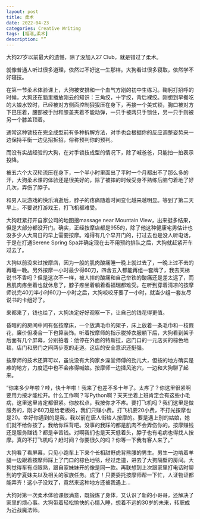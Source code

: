 ```yaml
---
layout: post
title: 柔术
date: 2022-04-23
categories: Creative Writing
tags: [福瑞,柔术]
description: “”
---
```


大狗27岁以前最大的遗憾，除了没加入27 Club，就是错过了柔术。

就像普通人听过很多道理，依然过不好这一生那样。大狗看过很多寝取，依然学不好寝技。

在第一节柔术体验课上，大狗被安排和一个血气方刚的初中生练习。鞠躬打招呼的时候，大狗还在脑里播放刚云的知识：三角绞，十字绞，背后裸绞。刚想到早餐吃的大娘水饺时，已经被对方侧面控制狠狠压在身下，再接一个美式锁，胸口被对方下巴压着，腰部被手肘和膝盖夹着不能动弹，一只手被两只手锁住，另一只手则被另一个膝盖顶着。

通常这种锁技在完全成型前有多种拆解方法，对手也会根据你的反应调整姿势来一边保持平衡一边见招拆招，俗称预判你的预判。

而没有实战经验的大狗，在对手锁技成型的情况下，除了喊爸爸，只能拍一拍表示投降。

被五六个大汉轮流压在身下，一个半小时里面出了平时一个月都出不了那么多的汗，大狗柔术课的体验还是很美好的，除了被摔的时候受身不熟练后脑勺着地了好几次，弄伤了脖子。

和男人玩游戏的快乐消逝后，脖子的疼痛随着时间变化越来越明显。等到了第二天早上，不要说打游戏王，打飞机都难受。

大狗赶紧打开自家公司的地图搜massage near Mountain View，出来挺多结果，但是大部分都没开门。确实，正经按摩店都是955的，除了他这种健康宅男估计也没多少人大周日的早上需要按摩。难得有几个早开门的，打过去也是没人听电话，于是在打通Serene Spring Spa并确定现在去不用预约排队之后，大狗就赶紧开车过去了。

大狗以前没来过按摩店，因为一般的肌肉酸痛睡一晚上就过去了，一晚上过不去的再睡一晚。另外按摩一小时最少得60刀，四舍五入都能再组一套牌了，我去天梯说书不香吗？但是这次不一样，被人摔的酸痛和自己举铁的酸痛还是差太远了，而且肌肉疼坐着也就休息了，脖子疼坐着躺着看福瑞都难受。在听到穿着清凉的按摩师说完40刀半小时60刀一小时之后，大狗咬咬牙要了一小时，就当少组一套友尽说书的卡组好了。

来都来了，钱也给了，大狗决定好好观察一下，让自己的钱花得更值。

昏暗的的房间中间有张按摩床，一个放满毛巾的架子，床上放着一条毛巾和一枝假花，廉价但凑合一下也算装饰。听着按摩师的指示脱掉衣服躺下后，大狗看到架子后面有几个屏幕，分别拍着：他停在外面的特斯拉，店门口的一元店买的棕色地毯，店门和房门之间两步宽的走道。这店的安全意识还挺强。

按摩师的技术还算可以，虽说没有大狗家乡澡堂师傅的劲儿大，但按的地方确实是疼的地方，力度适中也不会疼得喊娘。按摩师一边揉风池穴，一边和大狗聊了起来。

“你来多少年啦？哇，快十年啦！我来了也差不多十年了。太疼了？你这里很紧啊要用力按才能松开。什么工作啊？写Python啊？天天坐着上班肯定会有这些小毛病，这里这里肯定都很紧。你放松点，我按你才不疼。要打飞机吗？我们这里是做服务的，刚才60刀是给老板的，我们只赚小费。打飞机要20小费，不打光按摩也是20。幸好你遇到的是我，我以前在唐人街给人按摩的。要是遇上别的姑娘，她们就不给你按了。我给你踩背吧。没事的我踩的都是肌肉不会弄伤你的。按摩赚钱还是服务赚钱？都是辛苦钱。对啊我们也是天天低着头，脖子也有毛病也得找人按摩。真的不打飞机吗？赶时间？你要很久的吗？你等一下我有客人来了。”

大狗看了看屏幕，只见小跑车上下来个长相甜野虎背熊腰的男生。男生一边啃着羊腿一边跟着按摩师踩上了门口的棕色地毯，经过走道，进去了大狗隔壁的房间。大狗觉得车有点眼熟，跟自家妹妹开的像是同一款。再联想到上次跟家里打电话时聊到的宁夏妹夫以及相关的家族任务。成了！只要委托按摩师帮一下忙，人证物证都能弄齐！这小子没戏了，竟然来这种地方还被我遇上...

大狗对第一次柔术体验课很满意，既锻炼了身体，又认识了新的小哥哥，还解决了家里的烦心事。大狗带着轻松愉快的心情入睡，想着不远的30岁的未来，转职成为近战魔法师。
